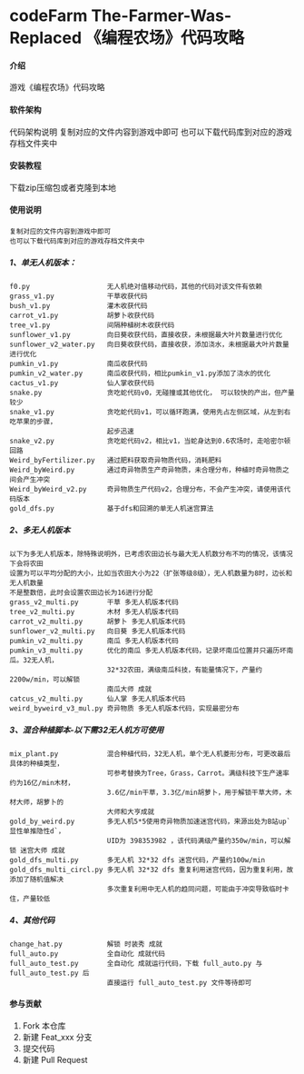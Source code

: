 # codeFarm  The-Farmer-Was-Replaced 《编程农场》代码攻略

#### 介绍
游戏《编程农场》代码攻略

#### 软件架构
代码架构说明
复制对应的文件内容到游戏中即可
也可以下载代码库到对应的游戏存档文件夹中


#### 安装教程
下载zip压缩包或者克隆到本地

#### 使用说明
    复制对应的文件内容到游戏中即可
    也可以下载代码库到对应的游戏存档文件夹中

##### 1、单无人机版本：
    f0.py                   无人机绝对值移动代码，其他的代码对该文件有依赖
    grass_v1.py             干草收获代码
    bush_v1.py              灌木收获代码
    carrot_v1.py            胡萝卜收获代码
    tree_v1.py              间隔种植树木收获代码
    sunflower_v1.py         向日葵收获代码，直接收获，未根据最大叶片数量进行优化
    sunflower_v2_water.py   向日葵收获代码，直接收获，添加浇水，未根据最大叶片数量进行优化
    pumkin_v1.py            南瓜收获代码
    pumkin_v2_water.py      南瓜收获代码，相比pumkin_v1.py添加了浇水的优化
    cactus_v1.py            仙人掌收获代码
    snake.py                贪吃蛇代码v0，无碰撞或其他优化， 可以较快的产出，但产量较少
    snake_v1.py             贪吃蛇代码v1，可以循环跑满，使用先占左侧区域，从左到右吃苹果的步骤，
                            起步迅速
    snake_v2.py             贪吃蛇代码v2，相比v1，当蛇身达到0.6农场时，走哈密尔顿回路
    Weird_byFertilizer.py   通过肥料获取奇异物质代码，消耗肥料
    Weird_byWeird.py        通过奇异物质生产奇异物质，未合理分布，种植时奇异物质之间会产生冲突
    Weird_byWeird_v2.py     奇异物质生产代码v2，合理分布，不会产生冲突，请使用该代码版本
    gold_dfs.py             基于dfs和回溯的单无人机迷宫算法
##### 2、多无人机版本
    以下为多无人机版本，除特殊说明外，已考虑农田边长与最大无人机数分布不均的情况，该情况下会将农田
    设置为可以平均分配的大小，比如当农田大小为22（扩张等级8级），无人机数量为8时，边长和无人机数量
    不是整数倍，此时会设置农田边长为16进行分配
    grass_v2_multi.py       干草 多无人机版本代码
    tree_v2_multi.py        木材 多无人机版本代码
    carrot_v2_multi.py      胡萝卜 多无人机版本代码
    sunflower_v2_multi.py   向日葵 多无人机版本代码
    pumkin_v2_multi.py      南瓜 多无人机版本代码
    pumkin_v3_multi.py      优化的南瓜 多无人机版本代码，记录坏南瓜位置并只遍历坏南瓜。32无人机，
                            32*32农田，满级南瓜科技，有能量情况下，产量约 2200w/min，可以解锁 
                            南瓜大师 成就
    catcus_v2_multi.py      仙人掌 多无人机版本代码
    weird_byweird_v3_mul.py 奇异物质 多无人机版本代码，实现最密分布
##### 3、混合种植脚本-以下需32无人机方可使用
    mix_plant.py            混合种植代码，32无人机，单个无人机菱形分布，可更改最后具体的种植类型，
                            可参考替换为Tree，Grass，Carrot。满级科技下生产速率约为16亿/min木材，
                            3.6亿/min干草，3.3亿/min胡萝卜，用于解锁干草大师，木材大师，胡萝卜的
                            大师和大亨成就
    gold_by_weird.py        多无人机5*5使用奇异物质加速迷宫代码，来源出处为B站up`显性单推隐性d`，
                            UID为 398353982 ，该代码满级产量约350w/min，可以解锁 迷宫大师 成就
    gold_dfs_multi.py       多无人机 32*32 dfs 迷宫代码，产量约100w/min
    gold_dfs_multi_circl.py 多无人机 32*32 dfs 重复利用迷宫代码，因为重复利用，故添加了随机值解决
                            多次重复利用中无人机的趋同问题，可能由于冲突导致临时卡住，产量较低
##### 4、其他代码
    change_hat.py           解锁 时装秀 成就
    full_auto.py            全自动化 成就代码
    full_auto_test.py       全自动化 成就运行代码，下载 full_auto.py 与 full_auto_test.py 后
                            直接运行 full_auto_test.py 文件等待即可
#### 参与贡献

1.  Fork 本仓库
2.  新建 Feat_xxx 分支
3.  提交代码
4.  新建 Pull Request

